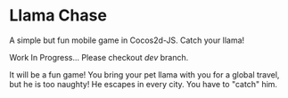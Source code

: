 Llama Chase
===========
A simple but fun mobile game in Cocos2d-JS. Catch your llama!

Work In Progress... Please checkout *dev* branch.

It will be a fun game! You bring your pet llama with you for a global travel, but he is too naughty! He escapes in every city. You have to "catch" him.
